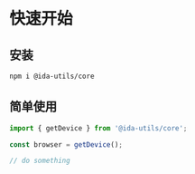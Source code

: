 # 快速开始

## 安装

```bash
npm i @ida-utils/core
```

## 简单使用

```ts
import { getDevice } from '@ida-utils/core';

const browser = getDevice();

// do something
```

  <!-- 更多功能列表，请参阅 [functions list](/core/getDevice/)。 -->
